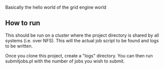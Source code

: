 Basically the hello world of the grid engine world

## How to run
This should be run on a cluster where the project directory is shared by all systems (i.e. over NFS).
This will the actual job script to be found and logs to be written.

Once you clone this project, create a "logs" directory. You can then run submitjobs.pl with the number of jobs you wish to submit.
